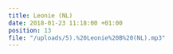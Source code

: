 ```yaml
---
title: Leonie (NL)
date: 2018-01-23 11:18:00 +01:00
position: 13
file: "/uploads/5).%20Leonie%20B%20(NL).mp3"
---
```


